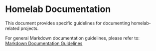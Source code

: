 # Homelab Documentation

This document provides specific guidelines for documenting homelab-related projects.

For general Markdown documentation guidelines, please refer to: [Markdown Documentation Guidelines](docs_guidelines.agents.md)